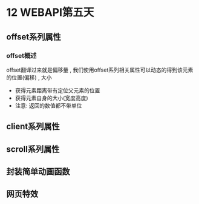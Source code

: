 # 12 WEBAPI第五天
## offset系列属性
### offset概述
offset翻译过来就是偏移量 , 我们使用offset系列相关属性可以动态的得到该元素的位置(偏移) , 大小
- 获得元素距离带有定位父元素的位置
- 获得元素自身的大小(宽度高度)
- 注意: 返回的数值都不带单位



## client系列属性

## scroll系列属性

## 封装简单动画函数

## 网页特效
